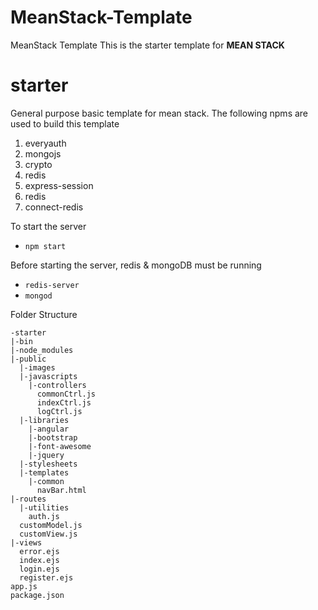 # MeanStack-Template
MeanStack Template
This is the starter template for **MEAN STACK**

# starter
General purpose basic template for mean stack. The following npms are used to build this template

1. everyauth
2. mongojs
3. crypto
4. redis
5. express-session
6. redis
7. connect-redis

To start the server
* `npm start`

Before starting the server, redis & mongoDB must be running
* `redis-server`
* `mongod`

Folder Structure
```
-starter
|-bin
|-node_modules
|-public
  |-images
  |-javascripts
    |-controllers
      commonCtrl.js
      indexCtrl.js
      logCtrl.js
  |-libraries
    |-angular
    |-bootstrap
    |-font-awesome
    |-jquery
  |-stylesheets
  |-templates
    |-common
      navBar.html
|-routes
  |-utilities
    auth.js
  customModel.js
  customView.js
|-views
  error.ejs
  index.ejs
  login.ejs
  register.ejs
app.js
package.json
```

